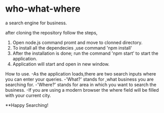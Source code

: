 # who-what-where
a search engine for business.

after cloning the repository follow the steps,

1. Open node.js command promt and move to clonned directory.
2. To install all the dependecies ,use command 'npm install'
3. After the installation is done; run the command 'npm start' to start the application.
4. Application will start and open in new window.

How to use.
-As the application loads,there are two search inputs where you can enter your queries.
-'What?' stands for ,what business you are searching for.
-'Where?' stands for area in which you want to search the business.
-If you are using a modern browser the where field will be filled with your current city.

**Happy Searching!